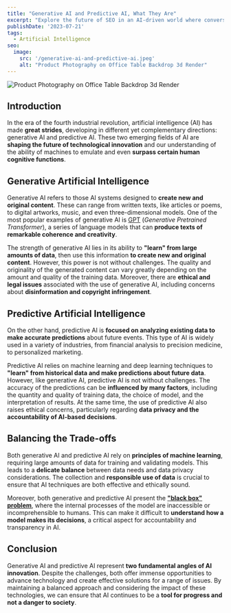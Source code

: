 ```yaml
---
title: "Generative AI and Predictive AI, What They Are"
excerpt: "Explore the future of SEO in an AI-driven world where conversational AI like ChatGPT reshapes search, presenting new challenges and opportunities."
publishDate: '2023-07-21'
tags:
  - Artificial Intelligence
seo:
  image:
    src: '/generative-ai-and-predictive-ai.jpeg'
    alt: "Product Photography on Office Table Backdrop 3d Render"
---
```


![Product Photography on Office Table Backdrop 3d Render](/generative-ai-and-predictive-ai.jpeg)
## Introduction

In the era of the fourth industrial revolution, artificial intelligence (AI) has made **great strides**, developing in different yet complementary directions: generative AI and predictive AI. These two emerging fields of AI are **shaping the future of technological innovation** and our understanding of the ability of machines to emulate and even **surpass certain human cognitive functions**.

## Generative Artificial Intelligence

Generative AI refers to those AI systems designed to **create new and original content**. These can range from written texts, like articles or poems, to digital artworks, music, and even three-dimensional models. One of the most popular examples of generative AI is [GPT](https://arxiv.org/abs/2305.10435) (_Generative Pretrained Transformer_), a series of language models that can **produce texts of remarkable coherence and creativity**.

The strength of generative AI lies in its ability to **"learn" from large amounts of data**, then use this information **to create new and original content**. However, this power is not without challenges. The quality and originality of the generated content can vary greatly depending on the amount and quality of the training data. Moreover, there are **ethical and legal issues** associated with the use of generative AI, including concerns about **disinformation and copyright infringement**.

## Predictive Artificial Intelligence

On the other hand, predictive AI is **focused on analyzing existing data to make accurate predictions** about future events. This type of AI is widely used in a variety of industries, from financial analysis to precision medicine, to personalized marketing.

Predictive AI relies on machine learning and deep learning techniques to **"learn" from historical data and make predictions about future data**. However, like generative AI, predictive AI is not without challenges. The accuracy of the predictions can be **influenced by many factors**, including the quantity and quality of training data, the choice of model, and the interpretation of results. At the same time, the use of predictive AI also raises ethical concerns, particularly regarding **data privacy and the accountability of AI-based decisions**.

## Balancing the Trade-offs

Both generative AI and predictive AI rely on **principles of machine learning**, requiring large amounts of data for training and validating models. This leads to a **delicate balance** between data needs and data privacy considerations. The collection and **responsible use of data** is crucial to ensure that AI techniques are both effective and ethically sound.

Moreover, both generative and predictive AI present the [**"black box" problem**](https://projects.research-and-innovation.ec.europa.eu/en/horizon-magazine/opening-black-box-artificial-intelligence), where the internal processes of the model are inaccessible or incomprehensible to humans. This can make it difficult to **understand how a model makes its decisions**, a critical aspect for accountability and transparency in AI.

## Conclusion

Generative AI and predictive AI represent **two fundamental angles of AI innovation**. Despite the challenges, both offer immense opportunities to advance technology and create effective solutions for a range of issues. By maintaining a balanced approach and considering the impact of these technologies, we can ensure that AI continues to be a **tool for progress and not a danger to society**.
